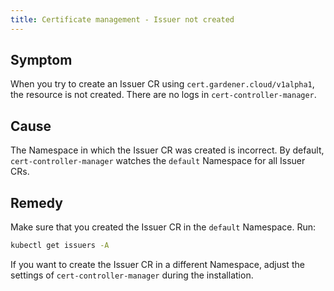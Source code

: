 ```yaml
---
title: Certificate management - Issuer not created
---
```


## Symptom

When you try to create an Issuer CR using `cert.gardener.cloud/v1alpha1`, the resource is not created. There are no logs in `cert-controller-manager`.

## Cause

The Namespace in which the Issuer CR was created is incorrect. By default, `cert-controller-manager` watches the `default` Namespace for all Issuer CRs.

## Remedy

Make sure that you created the Issuer CR in the `default` Namespace. Run:

```bash
kubectl get issuers -A
```

If you want to create the Issuer CR in a different Namespace, adjust the settings of `cert-controller-manager` during the installation.
